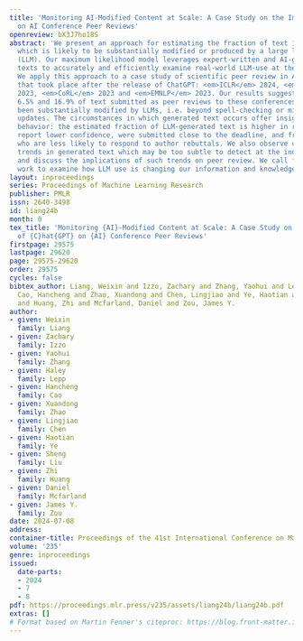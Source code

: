 ```yaml
---
title: 'Monitoring AI-Modified Content at Scale: A Case Study on the Impact of ChatGPT
  on AI Conference Peer Reviews'
openreview: bX3J7ho18S
abstract: 'We present an approach for estimating the fraction of text in a large corpus
  which is likely to be substantially modified or produced by a large language model
  (LLM). Our maximum likelihood model leverages expert-written and AI-generated reference
  texts to accurately and efficiently examine real-world LLM-use at the corpus level.
  We apply this approach to a case study of scientific peer review in AI conferences
  that took place after the release of ChatGPT: <em>ICLR</em> 2024, <em>NeurIPS</em>
  2023, <em>CoRL</em> 2023 and <em>EMNLP</em> 2023. Our results suggest that between
  6.5% and 16.9% of text submitted as peer reviews to these conferences could have
  been substantially modified by LLMs, i.e. beyond spell-checking or minor writing
  updates. The circumstances in which generated text occurs offer insight into user
  behavior: the estimated fraction of LLM-generated text is higher in reviews which
  report lower confidence, were submitted close to the deadline, and from reviewers
  who are less likely to respond to author rebuttals. We also observe corpus-level
  trends in generated text which may be too subtle to detect at the individual level,
  and discuss the implications of such trends on peer review. We call for future interdisciplinary
  work to examine how LLM use is changing our information and knowledge practices.'
layout: inproceedings
series: Proceedings of Machine Learning Research
publisher: PMLR
issn: 2640-3498
id: liang24b
month: 0
tex_title: 'Monitoring {AI}-Modified Content at Scale: A Case Study on the Impact
  of {C}hat{GPT} on {AI} Conference Peer Reviews'
firstpage: 29575
lastpage: 29620
page: 29575-29620
order: 29575
cycles: false
bibtex_author: Liang, Weixin and Izzo, Zachary and Zhang, Yaohui and Lepp, Haley and
  Cao, Hancheng and Zhao, Xuandong and Chen, Lingjiao and Ye, Haotian and Liu, Sheng
  and Huang, Zhi and Mcfarland, Daniel and Zou, James Y.
author:
- given: Weixin
  family: Liang
- given: Zachary
  family: Izzo
- given: Yaohui
  family: Zhang
- given: Haley
  family: Lepp
- given: Hancheng
  family: Cao
- given: Xuandong
  family: Zhao
- given: Lingjiao
  family: Chen
- given: Haotian
  family: Ye
- given: Sheng
  family: Liu
- given: Zhi
  family: Huang
- given: Daniel
  family: Mcfarland
- given: James Y.
  family: Zou
date: 2024-07-08
address:
container-title: Proceedings of the 41st International Conference on Machine Learning
volume: '235'
genre: inproceedings
issued:
  date-parts:
  - 2024
  - 7
  - 8
pdf: https://proceedings.mlr.press/v235/assets/liang24b/liang24b.pdf
extras: []
# Format based on Martin Fenner's citeproc: https://blog.front-matter.io/posts/citeproc-yaml-for-bibliographies/
---
```

